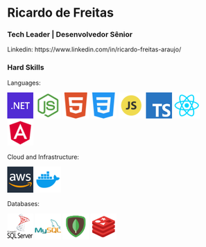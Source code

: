 <h1 align="left">Ricardo de Freitas</h1>
<h3 align="left">Tech Leader | Desenvolvedor Sênior</h3>


<p></p>
Linkedin: https://www.linkedin.com/in/ricardo-freitas-araujo/


<h3>Hard Skills</h3>
<p>Languages:</p>
<p>
<img src="net.png" height="60" width="60" alt=".Net"/>
<img src="nodejs.png" height="60" width="60"/>
<img src="html.png" height="60" width="60"/>
<img src="css.png" height="60" width="60"/>
<img src="javascript.png" height="60" width="60"/>
<img src="typescript.png" height="60" width="60"/>
<img src="react.png" height="60" width="60"/>
<img src="angular.png" height="60" width="60"/>  
</p>

<p>Cloud and Infrastructure:</p>
<p>
<img src="aws.png" height="60" width="60"/>
<img src="docker.png" height="60" width="60"/>
</p>

<p>Databases:</p>
<p>
<img src="sqlserver.png" height="60" width="60"/>
<img src="mysql.png" height="60" width="60"/>
<img src="mongodb.png" height="60" width="60"/>
<img src="redis.png" height="60" width="60"/>
</p>







